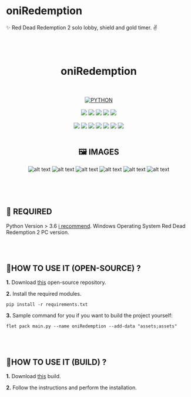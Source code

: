 # oniRedemption
✨ Red Dead Redemption 2 solo lobby, shield and gold timer. ✌️


<br>
<br>


<h1 align="center">oniRedemption</h1> 


<br>
<br>


<div align="center">
<a href="https://github.com/topics/html"><img alt="PYTHON" src="https://img.shields.io/badge/PYTHON%20-%23E34F26.svg?&style=for-the-badge"/></a>
<br>
<br>
<a href="https://github.com/oniyevski/oniRedemption"><img src="https://badges.frapsoft.com/os/v1/open-source.svg?v=103"></a>
<a href="https://github.com/oniyevski/oniRedemption"><img src="https://img.shields.io/badge/Built%20by-developers%20%3C%2F%3E-0059b3"></a>
<a href="https://github.com/oniyevski/oniRedemption"><img src="https://img.shields.io/static/v1.svg?label=Contributions&message=Welcome&color=yellow"></a>
<a href="https://github.com/oniyevski"><img src="https://img.shields.io/badge/Maintained%3F-yes-brightgreen.svg?v=103"></a>
<a href="https://github.com/oniyevski/oniRedemption/blob/main/LICENSE"><img src="https://img.shields.io/badge/license-GNU-orange.svg?v=103"></a>
<br>
<br>
<a href="https://github.com/oniyevski/oniRedemption/graphs/contributors"><img src="https://img.shields.io/github/contributors/oniyevski/oniRedemption?color=brightgreen"></a>
<a href="https://github.com/oniyevski/oniRedemption/stargazers"><img src="https://img.shields.io/github/stars/oniyevski/oniRedemption?color=0059b3"></a>
<a href="https://github.com/oniyevski/oniRedemption/network/members"><img src="https://img.shields.io/github/forks/oniyevski/oniRedemption?color=yellow"></a>
<a href="https://github.com/oniyevski/oniRedemption/issues"><img src="https://img.shields.io/github/issues/oniyevski/oniRedemption?color=0059b3"></a>
<a href="ühttps://github.com/oniyevski/oniRedemption/issues?q=is%3Aissue+is%3Aclosed"><img src="https://img.shields.io/github/issues-closed-raw/oniyevski/oniRedemption?color=yellow"></a>
<a href="https://github.com/oniyevski/oniRedemption/pulls"><img src="https://img.shields.io/github/issues-pr/oniyevski/oniRedemption?color=brightgreen"></a>
<a href="https://github.com/oniyevski/oniRedemption/pulls?q=is%3Apr+is%3Aclosed"><img src="https://img.shields.io/github/issues-pr-closed-raw/oniyevski/oniRedemption?color=0059b3"></a> 


<br>
<br>



## 🖼️ IMAGES

![alt text](https://github.com/oniyevski/oniRedemption/blob/main/images/home.png?raw=true)
![alt text](https://github.com/oniyevski/oniRedemption/blob/main/images/minute_select.png?raw=true)
![alt text](https://github.com/oniyevski/oniRedemption/blob/main/images/shield.png?raw=true)
![alt text](https://github.com/oniyevski/oniRedemption/blob/main/images/settings.png?raw=true)
![alt text](https://github.com/oniyevski/oniRedemption/blob/main/images/rpc_1.png?raw=true)
![alt text](https://github.com/oniyevski/oniRedemption/blob/main/images/rpc_2.png?raw=true)
<br>
<br>
</div>
<br>
<br>


## 📌 REQUIRED

Python Version > 3.6  [i recommend](https://www.python.org/downloads/release/python-386/).
Windows Operating System 
Red Dead Redemption 2 PC version.

<br>
<br>


## 👷HOW TO USE IT (OPEN-SOURCE) ? 

**1.** Download [this](https://github.com/oniyevski/oniRedemption/releases) open-source repository.

**2.** Install the required modules.

```terminal
pip install -r requirements.txt
```

**3.** Sample command for you if you want to build the project yourself:

```terminal
flet pack main.py --name oniRedemption --add-data "assets;assets"
```


<br>
<br>


## 👷HOW TO USE IT (BUILD) ? 

**1.** Download [this](https://github.com/oniyevski/oniRedemption/releases) build.

**2.** Follow the instructions and perform the installation.